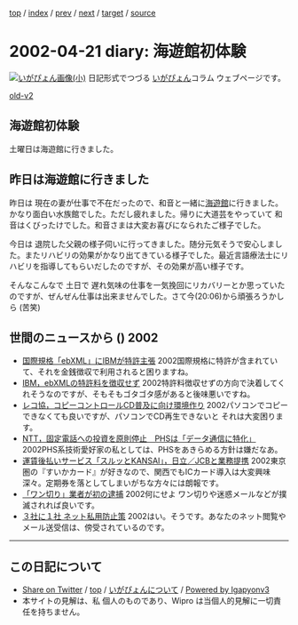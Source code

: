 [top](../index.html) 
 / [index](index.html) 
 / [prev](ig020419.html) 
 / [next](ig020428.html) 
 / [target](https://igapyon.github.io/diary/2002/ig020421.html) 
 / [source](https://github.com/igapyon/diary/blob/master/2002/ig020421.src.md) 

2002-04-21 diary: 海遊館初体験
=====================================================================================================
[![いがぴょん画像(小)](https://igapyon.github.io/diary/images/iga200306s.jpg "いがぴょん")](https://igapyon.github.io/diary/memo/memoigapyon.html) 日記形式でつづる [いがぴょん](https://igapyon.github.io/diary/memo/memoigapyon.html)コラム ウェブページです。

[old-v2](ig020421-orig.html)

## 海遊館初体験

土曜日は海遊館に行きました。


## 昨日は海遊館に行きました

昨日は 現在の妻が仕事で不在だったので、和音と一緒に[海遊館](http://www.kaiyukan.com/index.html)に行きました。かなり面白い水族館でした。ただし疲れました。帰りに大道芸をやっていて 和音はくびったけでした。和音さまは大変お喜びになられたご様子でした。

今日は 退院した父親の様子伺いに行ってきました。随分元気そうで安心しました。またリハビリの効果がかなり出てきている様子でした。最近言語療法士にリハビリを指導してもらいだしたのですが、その効果が高い様子です。

そんなこんなで 土日で 遅れ気味の仕事を一気挽回にリカバリーとか思っていたのですが、ぜんぜん仕事は出来ませんでした。さて今(20:06)から頑張ろうかしら (苦笑)

## 世間のニュースから () 2002

* [国際規格「ebXML」にIBMが特許主張](http://www.zdnet.co.jp/news/0204/18/b_0417_11.html)  2002国際規格に特許が含まれていて、それを金銭徴収で利用されると困りますね。
* [IBM，ebXMLの特許料を徴収せず](http://www.zdnet.co.jp/news/0204/20/b_0419_01.html)  2002特許料徴収せずの方向で決着してくれそうなのですが、そもそもゴタゴタ感があると後味悪いですね。
* [レコ協，コピーコントロールCD普及に向け環境作り](http://www.zdnet.co.jp/news/0204/18/cccd_riaj.html)  2002パソコンでコピーできなくても良いですが、パソコンでCD再生できないと それは大変困ります。
* [NTT，固定電話への投資を原則停止　PHSは「データ通信に特化」](http://www.zdnet.co.jp/news/bursts/0204/19/04.html)  2002PHS系技術愛好家の私としては、PHSをあきらめる方針は嫌だなあ。
* [運賃後払いサービス「スルッとKANSAI」，日立／JCBと業務提携](http://www.zdnet.co.jp/news/bursts/0204/19/02.html)  2002東京圏の『すいかカード』が好きなので、関西でもICカード導入は大変興味深々。定期券を落としてしまいがちな方々には朗報です。
* [「ワン切り」業者が初の逮捕](http://www.zdnet.co.jp/news/bursts/0204/19/07.html)  2002何にせよ ワン切りや迷惑メールなどが撲滅されれば良いです。
* [３社に１社 ネット私用防止策](http://www.nhk.or.jp/news/2002/04/21/grri84000000bptq.html)  2002はい。そうです。あなたのネット閲覧やメール送受信は、傍受されているのです。


----------------------------------------------------------------------------------------------------

## この日記について

* [Share on Twitter](https://twitter.com/intent/tweet?hashtags=igapyon%2Cdiary%2C%E3%81%84%E3%81%8C%E3%81%B4%E3%82%87%E3%82%93&text=%E6%B5%B7%E9%81%8A%E9%A4%A8%E5%88%9D%E4%BD%93%E9%A8%93&url=https%3A%2F%2Figapyon.github.io%2Fdiary%2F2002%2Fig020421.html) / [top](../index.html) / [いがぴょんについて](https://igapyon.github.io/diary/memo/memoigapyon.html) / [Powered by Igapyonv3](https://github.com/igapyon/igapyonv3)
* 本サイトの見解は、私 個人のものであり、Wipro は当個人的見解に一切責任を持ちません。 
